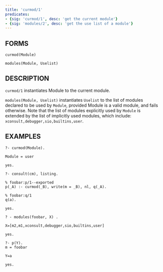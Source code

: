 ```yaml
---
title: 'curmod/1'
predicates:
- {sig: 'curmod/1', desc: 'get the current module'}
- {sig: 'modules/2', desc: 'get the use list of a module'}
---
```


## FORMS
```
curmod(Module)

modules(Module, Uselist)
```

## DESCRIPTION

`curmod/1` instantiates Module to the current module.

`modules(Module, Uselist)` instantiates `Uselist` to the list of modules declared to be used by `Module`, provided Module is a valid module, and fails otherwise. Note that the list of modules explicitly used by `Module` is extended by the list of implicitly used modules, which include:  `xconsult,debugger,sio,builtins,user`.

## EXAMPLES
```
?- curmod(Module).

Module = user

yes.

?- consult(cm), listing.

% foobar:p/1--exported
p(_A) :- curmod(_B), write(m = _B), nl, q(_A).

% foobar:q/1
q(a).

yes.

? - modules(foobar, X) .

X=[m2,m1,xconsult,debugger,sio,builtins,user] 

yes.

?- p(Y).
m = foobar

Y=a 

yes.
```
